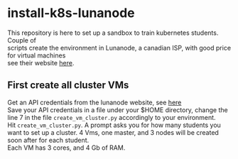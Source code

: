 # install-k8s-lunanode

This repository is here to set up a sandbox to train kubernetes students. Couple of  
scripts create the environment in Lunanode, a canadian ISP, with good price for virtual machines  
see their website [here](https://www.lunanode.com/).

## First create all cluster VMs 
Get an API credentials from the lunanode website, see [here](https://dynamic.lunanode.com/panel/api)  
Save your API credentials in a file under your $HOME directory, change the line 7 in the file 
`create_vm_cluster.py` accordingly to your environment.  
Hit `create_vm_cluster.py`.  A prompt asks you for how many students you want to set up a cluster. 
4 Vms, one master, and 3 nodes will be created soon after for each student.   
Each VM has 3 cores, and 4 Gb of RAM.  
 
